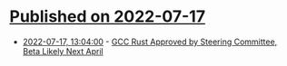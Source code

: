 # [Published on 2022-07-17](index.md)

* [2022-07-17, 13:04:00](https://developers.slashdot.org/story/22/07/17/0110250/gcc-rust-approved-by-steering-committee-beta-likely-next-april?utm_source=rss1.0mainlinkanon&utm_medium=feed) - [GCC Rust Approved by Steering Committee, Beta Likely Next April](https://developers.slashdot.org/story/22/07/17/0110250/gcc-rust-approved-by-steering-committee-beta-likely-next-april?utm_source=rss1.0mainlinkanon&utm_medium=feed)
